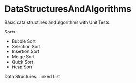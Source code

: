 # DataStructuresAndAlgorithms

Basic data structures and algorithms with Unit Tests.

Sorts:
* Bubble Sort
* Selection Sort
* Insertion Sort
* Merge Sort
* Quick Sort
* Heap Sort

Data Structures:
Linked List
